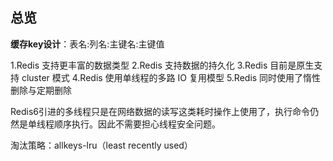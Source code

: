 ## 总览

**缓存key设计**：表名:列名:主键名:主键值

1.Redis 支持更丰富的数据类型
2.Redis 支持数据的持久化
3.Redis 目前是原生支持 cluster 模式
4.Redis 使用单线程的多路 IO 复用模型
5.Redis 同时使用了惰性删除与定期删除

Redis6引进的多线程只是在网络数据的读写这类耗时操作上使用了，执行命令仍然是单线程顺序执行。因此不需要担心线程安全问题。

淘汰策略：allkeys-lru（least recently used）
